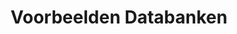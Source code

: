 ---
layout: layout-post
title:  "Voorbeelden Databanken"
permalink: /VoorbeeldenDatabanken/
tag: DB
---